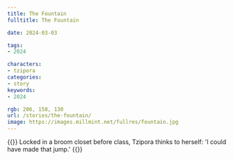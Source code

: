 ```yaml
---
title: The Fountain
fulltitle: The Fountain

date: 2024-03-03

tags:
- 2024

characters:
- tzipora
categories:
- story
keywords:
- 2024

rgb: 206, 158, 130
url: /stories/the-fountain/
image: https://images.millmint.net/fullres/fountain.jpg
---
```

{{<note caption>}}
Locked in a broom closet before class, Tzipora thinks to herself: 'I could have made that jump.'
{{</note>}}

